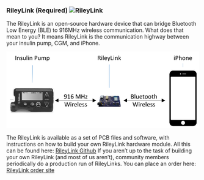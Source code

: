 ### RileyLink (Required) <img src="../img/rileylink.png" width="150" alt="RileyLink">

The RileyLink is an open-source hardware device that can bridge Bluetooth Low Energy (BLE) to 916MHz wireless communication. What does that mean to you? It means RileyLink is the communication highway between your insulin pump, CGM, and iPhone.

![RileyLink Diagram](img/rl_diag.png)

The RileyLink is available as a set of PCB files and software, with instructions on how to build your own RileyLink hardware module.  All this can be found here: [RileyLink Github](https://github.com/ps2/rileylink)
If you aren’t up to the task of building your own RileyLink (and most of us aren’t), community members periodically do a production run of RileyLinks. You can place an order here: [RileyLink order site](https://getrileylink.org)

